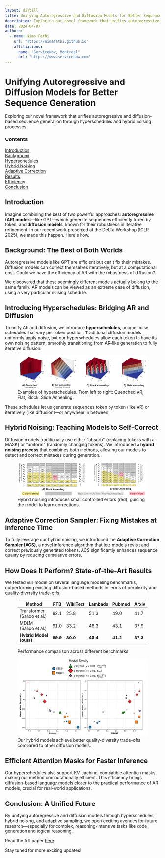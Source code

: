 ```yaml
---
layout: distill
title: Unifying Autoregressive and Diffusion Models for Better Sequence Generation
description: Exploring our novel framework that unifies autoregressive and diffusion-based sequence generation through hyperschedules and hybrid noising processes.
date: 2024-04-07
authors:
  - name: Nima Fathi
    url: "https://nimafathi.github.io"
    affiliations:
      name: "ServiceNow, Montreal"
      url: "https://www.servicenow.com"
---
```


<d-title>
<h1>Unifying Autoregressive and Diffusion Models for Better Sequence Generation</h1>
<p>Exploring our novel framework that unifies autoregressive and diffusion-based sequence generation through hyperschedules and hybrid noising processes.</p>
</d-title>

<d-byline></d-byline>

<d-article>
<d-contents>
  <nav class="l-text figcaption">
    <h3>Contents</h3>
    <div><a href="#introduction">Introduction</a></div>
    <div><a href="#background">Background</a></div>
    <div><a href="#hyperschedules">Hyperschedules</a></div>
    <div><a href="#hybrid-noising">Hybrid Noising</a></div>
    <div><a href="#adaptive-correction">Adaptive Correction</a></div>
    <div><a href="#results">Results</a></div>
    <div><a href="#efficiency">Efficiency</a></div>
    <div><a href="#conclusion">Conclusion</a></div>
  </nav>
</d-contents>

<h2 id="introduction">Introduction</h2>

<p>Imagine combining the best of two powerful approaches: <strong>autoregressive (AR) models</strong>—like GPT—which generate sequences efficiently token by token, and <strong>diffusion models</strong>, known for their robustness in iterative refinement. In our recent work presented at the DeLTa Workshop (ICLR 2025), we made this happen. Here's how.</p>

<h2 id="background">Background: The Best of Both Worlds</h2>

<p>Autoregressive models like GPT are efficient but can't fix their mistakes. Diffusion models can correct themselves iteratively, but at a computational cost. Could we have the efficiency of AR with the robustness of diffusion?</p>

<p>We discovered that these seemingly different models actually belong to the same family. AR models can be viewed as an extreme case of diffusion, using a very particular noising schedule.</p>

<h2 id="hyperschedules">Introducing Hyperschedules: Bridging AR and Diffusion</h2>

<p>To unify AR and diffusion, we introduce <strong>hyperschedules</strong>, unique noise schedules that vary per token position. Traditional diffusion models uniformly apply noise, but our hyperschedules allow each token to have its own noising pattern, smoothly transitioning from AR-like generation to fully iterative diffusion.</p>

<figure>
  <img src="/assets/img/unifying_ar_diff/hyperschedules.png" alt="Hyperschedule Examples">
  <figcaption>Examples of hyperschedules. From left to right: Quenched AR, Flat, Block, Slide Annealing.</figcaption>
</figure>

<p>These schedules let us generate sequences token by token (like AR) or iteratively (like diffusion)—or anywhere in between.</p>

<h2 id="hybrid-noising">Hybrid Noising: Teaching Models to Self-Correct</h2>

<p>Diffusion models traditionally use either "absorb" (replacing tokens with a MASK) or "uniform" (randomly changing tokens). We introduced a <strong>hybrid noising process</strong> that combines both methods, allowing our models to detect and correct mistakes during generation.</p>

<figure>
  <img src="/assets/img/unifying_ar_diff/hybrid_noising.png" alt="Hybrid Noising Illustration">
  <figcaption>Hybrid noising introduces small controlled errors (red), guiding the model to learn corrections.</figcaption>
</figure>

<h2 id="adaptive-correction">Adaptive Correction Sampler: Fixing Mistakes at Inference Time</h2>

<p>To fully leverage our hybrid noising, we introduced the <strong>Adaptive Correction Sampler (ACS)</strong>, a novel inference algorithm that lets models revisit and correct previously generated tokens. ACS significantly enhances sequence quality by reducing cumulative errors.</p>

<h2 id="results">How Does It Perform? State-of-the-Art Results</h2>

<p>We tested our model on several language modeling benchmarks, outperforming existing diffusion-based methods in terms of perplexity and quality-diversity trade-offs.</p>

<figure>
  <table>
    <thead>
      <tr>
        <th>Method</th>
        <th>PTB</th>
        <th>WikiText</th>
        <th>Lambada</th>
        <th>Pubmed</th>
        <th>Arxiv</th>
      </tr>
    </thead>
    <tbody>
      <tr>
        <td>Transformer (Sahoo et al.)</td>
        <td>82.1</td><td>25.8</td><td>51.3</td><td>49.0</td><td>41.7</td>
      </tr>
      <tr>
        <td>MDLM (Sahoo et al.)</td>
        <td>91.0</td><td>33.2</td><td>48.3</td><td>43.1</td><td>37.9</td>
      </tr>
      <tr>
        <td><strong>Hybrid Model (ours)</strong></td>
        <td><strong>89.9</strong></td><td><strong>30.0</strong></td><td><strong>45.4</strong></td><td><strong>41.2</strong></td><td><strong>37.3</strong></td>
      </tr>
    </tbody>
  </table>
  <figcaption>Performance comparison across different benchmarks</figcaption>
</figure>

<figure>
  <img src="/assets/img/unifying_ar_diff/perplexity_mauve.png" alt="Quality-Diversity Trade-offs">
  <figcaption>Our hybrid models achieve better quality-diversity trade-offs compared to other diffusion models.</figcaption>
</figure>

<h2 id="efficiency">Efficient Attention Masks for Faster Inference</h2>

<p>Our hyperschedules also support KV-caching-compatible attention masks, making our method computationally efficient. This efficiency brings diffusion-based language models closer to the practical performance of AR models, crucial for real-world applications.</p>

<h2 id="conclusion">Conclusion: A Unified Future</h2>

<p>By unifying autoregressive and diffusion models through hyperschedules, hybrid noising, and adaptive sampling, we open exciting avenues for future research—especially for complex, reasoning-intensive tasks like code generation and logical reasoning.</p>

<p>Read the full paper <a href="https://arxiv.org">here</a>.</p>

<p>Stay tuned for more exciting updates!</p>

</d-article>

<d-appendix>
<d-footnote-list></d-footnote-list>
<d-citation-list></d-citation-list>
</d-appendix> 